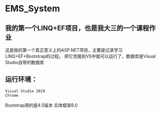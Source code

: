 # EMS_System
我的第一个LINQ+EF项目，也是我大三的一个课程作业
---
这是我的第一个真正意义上的ASP.NET项目，主要是记录学习LINQ+EF+Bootstrap的过程。
把它克隆到VS中就可以运行了，数据库是Visual Studio自带的数据库
## 运行环境：
    Visual Studio 2019
    Chrome
Bootstrap用的是4.5版本
实体框架6.0
